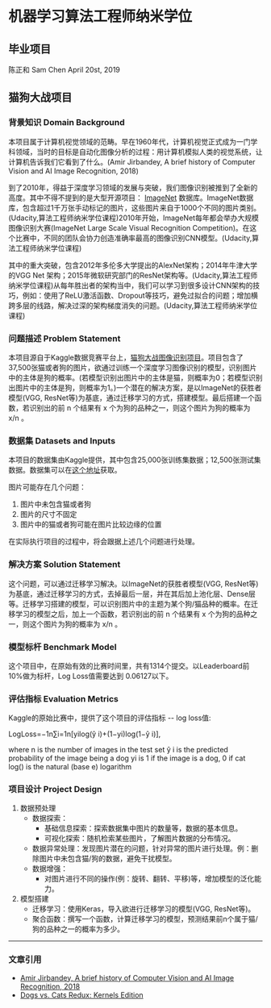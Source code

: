 # 机器学习算法工程师纳米学位
## 毕业项目
陈正和 Sam Chen
April 20st, 2019

## 猫狗大战项目

### 背景知识 Domain Background 

本项目属于计算机视觉领域的范畴。早在1960年代，计算机视觉正式成为一门学科领域，当时的目标是自动化图像分析的过程：用计算机模拟人类的视觉系统，让计算机告诉我们它看到了什么。(Amir Jirbandey, A brief history of Computer Vision and AI Image Recognition, 2018) 

到了2010年，得益于深度学习领域的发展与突破，我们图像识别被推到了全新的高度。其中不得不提到的是大型开源项目： [ImageNet](http://www.image-net.org/about-overview) 数据库。ImageNet数据库，包含超过1千万张手动标记的图片，这些图片来自于1000个不同的图片类别。(Udacity,算法工程师纳米学位课程)2010年开始，ImageNet每年都会举办大规模图像识别大赛(ImageNet Large Scale Visual Recognition Competition)。在这个比赛中，不同的团队会协力创造准确率最高的图像识别CNN模型。(Udacity,算法工程师纳米学位课程)

其中的重大突破，包含2012年多伦多大学提出的AlexNet架构；2014年牛津大学的VGG Net 架构；2015年微软研究部门的ResNet架构等。(Udacity,算法工程师纳米学位课程)从每年胜出者的架构当中，我们可以学习到很多设计CNN架构的技巧，例如：使用了ReLU激活函数、Dropout等技巧，避免过拟合的问题；增加横跨多层的线路，解决过深的架构梯度消失的问题。(Udacity,算法工程师纳米学位课程)


### 问题描述 Problem Statement

本项目源自于Kaggle数据竞赛平台上，[猫狗大战图像识别项目](https://www.kaggle.com/c/dogs-vs-cats-redux-kernels-edition/overview)。项目包含了37,500张猫或者狗的图片，欲通过训练一个深度学习图像识别的模型，识别图片中的主体是狗的概率。(若模型识别出图片中的主体是猫，则概率为0；若模型识别出图片中的主体是狗，则概率为1。)一个潜在的解决方案，是以ImageNet的获胜者模型(VGG, ResNet等)为基底，通过迁移学习的方式，搭建模型。最后搭建一个函数，若识别出的前 n 个结果有 x 个为狗的品种之一，则这个图片为狗的概率为 x/n 。


### 数据集 Datasets and Inputs

本项目的数据集由Kaggle提供，其中包含25,000张训练集数据；12,500张测试集数据。数据集可以在[这个地址](https://www.kaggle.com/c/dogs-vs-cats-redux-kernels-edition/data)获取。

图片可能存在几个问题：
1. 图片中未包含猫或者狗
2. 图片的尺寸不固定
3. 图片中的猫或者狗可能在图片比较边缘的位置

在实际执行项目的过程中，将会跟据上述几个问题进行处理。


### 解决方案 Solution Statement

这个问题，可以通过迁移学习解决。以ImageNet的获胜者模型(VGG, ResNet等)为基底，通过迁移学习的方式，去掉最后一层，并在其后加上池化层、Dense层等。迁移学习搭建的模型，可以识别图片中的主题为某个狗/猫品种的概率。在迁移学习的模型之后，加上一个函数，若识别出的前 n 个结果有 x 个为狗的品种之一，则这个图片为狗的概率为 x/n 。

### 模型标杆 Benchmark Model

这个项目中，在原始有效的比赛时间里，共有1314个提交。以Leaderboard前10%做为标杆，Log Loss值需要达到 0.06127以下。

### 评估指标 Evaluation Metrics

Kaggle的原始比赛中，提供了这个项目的评估指标 -- log loss值:

LogLoss=−1n∑i=1n[yilog(ŷ i)+(1−yi)log(1−ŷ i)],

where
n is the number of images in the test set
ŷ i is the predicted probability of the image being a dog
yi is 1 if the image is a dog, 0 if cat
log() is the natural (base e) logarithm

### 项目设计 Project Design

1. 数据预处理
    - 数据探索：
        - 基础信息探索：探索数据集中图片的数量等，数据的基本信息。
        - 可视化探索：随机检索某些图片，了解图片数据的分布情况。
    - 数据异常处理：发现图片潜在的问题，针对异常的图片进行处理。例：删除图片中未包含猫/狗的数据，避免干扰模型。
    - 数据增强：
        - 对图片进行不同的操作(例：旋转、翻转、平移)等，增加模型的泛化能力。
2. 模型搭建
    - 迁移学习：使用Keras，导入欲进行迁移学习的模型(VGG, ResNet等)。
    - 聚合函数：撰写一个函数，计算迁移学习的模型，预测结果前n个属于猫/狗的品种之一的概率为多少。


-----------

### 文章引用
- [Amir Jirbandey, A brief history of Computer Vision and AI Image Recognition, 2018](https://www.pulsarplatform.com/blog/2018/brief-history-computer-vision-vertical-ai-image-recognition/)
- [Dogs vs. Cats Redux: Kernels Edition](https://www.kaggle.com/c/dogs-vs-cats-redux-kernels-edition/)
